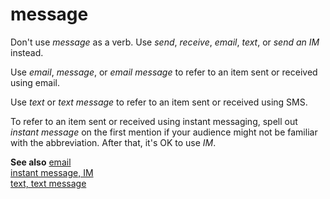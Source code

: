 # message

Don't use *message* as a verb. Use *send*, *receive*, *email*, *text*, or *send an* *IM* instead.

Use *email*, *message*, or *email message* to refer to an item sent or received using email.

Use *text* or *text message* to refer to an item sent or received using SMS.

To refer to an item sent or received using instant messaging, spell out *instant message* on the first mention if your audience might not be familiar with the abbreviation. After that, it's OK to use *IM*.

**See also**
[email](../e/email.md)  
[instant message, IM](../i/instant-message-im.md)  
[text, text message](../t/text-text-message.md)
